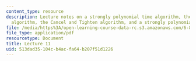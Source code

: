 ```yaml
---
content_type: resource
description: Lecture notes on a strongly polynomial time algorithm, the Goldberg-Tarjan
  algorithm, the Cancel and Tighten algorithm, and a strongly polynomial bound.
file: /media/https%3A/open-learning-course-data-rc.s3.amazonaws.com/6-854j-advanced-algorithms-fall-2008/513dad35104cb4acfa64b207f51d1226_lect10_22.pdf
file_type: application/pdf
resourcetype: Document
title: Lecture 11
uid: 513dad35-104c-b4ac-fa64-b207f51d1226
---
```

